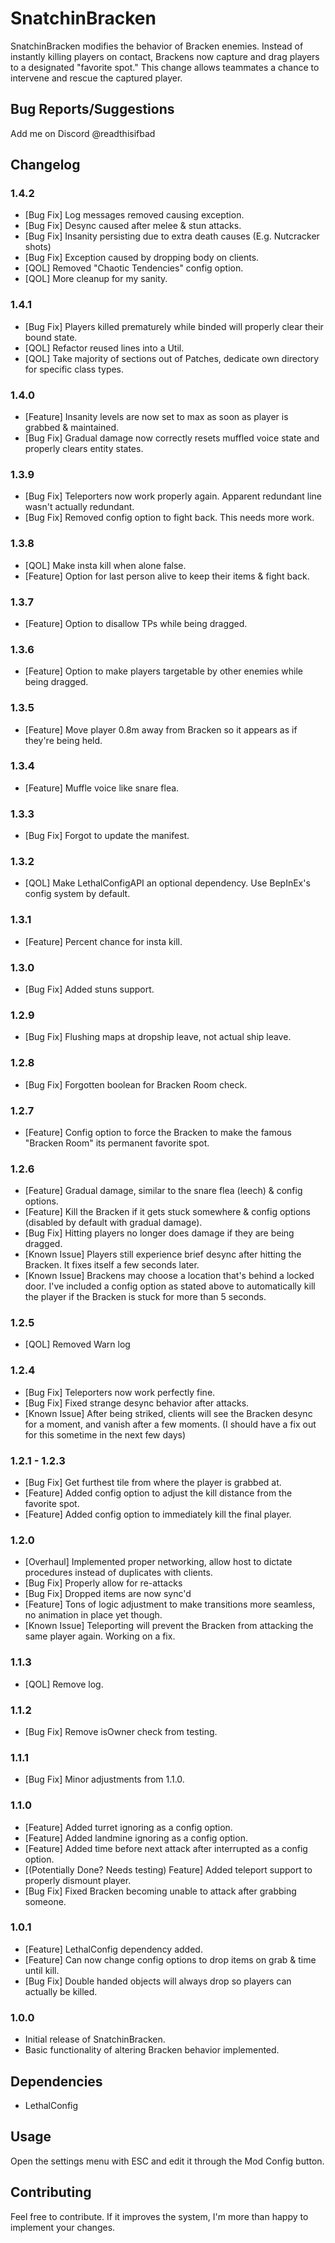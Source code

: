 # SnatchinBracken

SnatchinBracken modifies the behavior of Bracken enemies. Instead of instantly killing players on contact, Brackens now capture and drag players to a designated "favorite spot." This change allows teammates a chance to intervene and rescue the captured player.

## Bug Reports/Suggestions
Add me on Discord @readthisifbad

## Changelog

### 1.4.2
- [Bug Fix] Log messages removed causing exception.
- [Bug Fix] Desync caused after melee & stun attacks.
- [Bug Fix] Insanity persisting due to extra death causes (E.g. Nutcracker shots)
- [Bug Fix] Exception caused by dropping body on clients.
- [QOL] Removed "Chaotic Tendencies" config option.
- [QOL] More cleanup for my sanity.

### 1.4.1
- [Bug Fix] Players killed prematurely while binded will properly clear their bound state.
- [QOL] Refactor reused lines into a Util.
- [QOL] Take majority of sections out of Patches, dedicate own directory for specific class types.

### 1.4.0
- [Feature] Insanity levels are now set to max as soon as player is grabbed & maintained.
- [Bug Fix] Gradual damage now correctly resets muffled voice state and properly clears entity states.

### 1.3.9
- [Bug Fix] Teleporters now work properly again. Apparent redundant line wasn't actually redundant.
- [Bug Fix] Removed config option to fight back. This needs more work.

### 1.3.8
- [QOL] Make insta kill when alone false.
- [Feature] Option for last person alive to keep their items & fight back.

### 1.3.7
- [Feature] Option to disallow TPs while being dragged.

### 1.3.6
- [Feature] Option to make players targetable by other enemies while being dragged.

### 1.3.5
- [Feature] Move player 0.8m away from Bracken so it appears as if they're being held.

### 1.3.4
- [Feature] Muffle voice like snare flea.

### 1.3.3
- [Bug Fix] Forgot to update the manifest.

### 1.3.2
- [QOL] Make LethalConfigAPI an optional dependency. Use BepInEx's config system by default.

### 1.3.1
- [Feature] Percent chance for insta kill.

### 1.3.0
- [Bug Fix] Added stuns support.

### 1.2.9
- [Bug Fix] Flushing maps at dropship leave, not actual ship leave.

### 1.2.8
- [Bug Fix] Forgotten boolean for Bracken Room check.

### 1.2.7
- [Feature] Config option to force the Bracken to make the famous "Bracken Room" its permanent favorite spot.

### 1.2.6
- [Feature] Gradual damage, similar to the snare flea (leech) & config options.
- [Feature] Kill the Bracken if it gets stuck somewhere & config options (disabled by default with gradual damage).
- [Bug Fix] Hitting players no longer does damage if they are being dragged.
- [Known Issue] Players still experience brief desync after hitting the Bracken. It fixes itself a few seconds later.
- [Known Issue] Brackens may choose a location that's behind a locked door. I've included a config option as stated above to automatically kill the player if the Bracken is stuck for more than 5 seconds.

### 1.2.5
- [QOL] Removed Warn log

### 1.2.4
- [Bug Fix] Teleporters now work perfectly fine.
- [Bug Fix] Fixed strange desync behavior after attacks.
- [Known Issue] After being striked, clients will see the Bracken desync for a moment, and vanish after a few moments. (I should have a fix out for this sometime in the next few days)

### 1.2.1 - 1.2.3
- [Bug Fix] Get furthest tile from where the player is grabbed at.
- [Feature] Added config option to adjust the kill distance from the favorite spot.
- [Feature] Added config option to immediately kill the final player.

### 1.2.0
- [Overhaul] Implemented proper networking, allow host to dictate procedures instead of duplicates with clients.
- [Bug Fix] Properly allow for re-attacks
- [Bug Fix] Dropped items are now sync'd
- [Feature] Tons of logic adjustment to make transitions more seamless, no animation in place yet though.
- [Known Issue] Teleporting will prevent the Bracken from attacking the same player again. Working on a fix.

### 1.1.3
- [QOL] Remove log.

### 1.1.2
- [Bug Fix] Remove isOwner check from testing.

### 1.1.1
- [Bug Fix] Minor adjustments from 1.1.0.

### 1.1.0
- [Feature] Added turret ignoring as a config option.
- [Feature] Added landmine ignoring as a config option.
- [Feature] Added time before next attack after interrupted as a config option.
- [(Potentially Done? Needs testing) Feature] Added teleport support to properly dismount player.
- [Bug Fix] Fixed Bracken becoming unable to attack after grabbing someone.

### 1.0.1
- [Feature] LethalConfig dependency added.
- [Feature] Can now change config options to drop items on grab & time until kill.
- [Bug Fix] Double handed objects will always drop so players can actually be killed.

### 1.0.0
- Initial release of SnatchinBracken.
- Basic functionality of altering Bracken behavior implemented.

## Dependencies
- LethalConfig

## Usage
Open the settings menu with ESC and edit it through the Mod Config button.

## Contributing
Feel free to contribute. If it improves the system, I'm more than happy to implement your changes.
